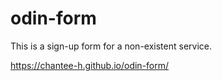 # odin-form

This is a sign-up form for a non-existent service.

https://chantee-h.github.io/odin-form/
